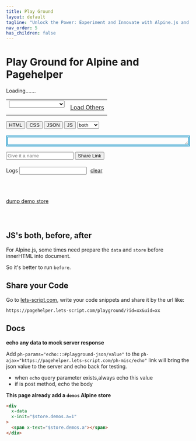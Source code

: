 ```yaml
---
title: Play Ground
layout: default
tagline: "Unlock the Power: Experiment and Innovate with Alpine.js and PageHelper – Your Playground for Interactive Frontend Development!"
nav_order: 5
has_children: false
---
```


# Play Ground for Alpine and Pagehelper

<div x-data="{...demos(), loading: false, showLoadAll: false}">
<span x-show="initLoading">Loading.......</span>
<table x-show="! initLoading">
<tr>
<td>
<form class="ph">
<select
  x-model="$store.demos.currentItem.id"
  x-bind="initdemo"
  x-on:change="
    $store.demos.setCurrentItem($el.value);
    loading='Please select a Demo';
    $nextTick(() => $dispatch('demo-change', {}))"
  name="demo">
  <option value='' disabled x-text="loading ? 'Loading...' : 'Please select a Demo'">
  Please select a Demo
  </option>
  <template x-for="item in $store.demos.all">
    <option x-bind:value="item.id + ''" x-text="`${item.name}(${item.id})`">hello</option>
  </template>
</select>
</form>
</td>
<td>
<a x-bind="loadalldemos" href="#" x-show="showLoadAll" x-text="loading ? 'Loading...' : 'Load Others' ">Load Others</a>
</td>
</tr>
</table>

<div x-data="{
  activetab: $persist('html'), 
  styles: {color: ''}
  }">
<div>
<button
  type="button"
  x-bind:disabled="activetab === 'html'"
  x-on:click="activetab = 'html'"
  class="btn btn-sm" >
HTML
</button>
<button
  type="button"
  x-bind:disabled="activetab === 'css'"
  x-on:click="activetab = 'css'"
  class="btn btn-sm" >
CSS
</button>
<button
  type="button"
  x-bind:disabled="activetab === 'json'"
  x-on:click="activetab = 'json'"
  class="btn btn-sm" >
<span x-bind:style="styles">JSON</span>
</button>
<button
  type="button"
  x-bind:disabled="activetab === 'js'"
  x-on:click="activetab = 'js'"
  class="btn btn-sm" >
JS
</button>
<select x-bind:disabled="activetab !== 'js'" x-model="runjsAt">
<option value="both">both</option>
<option value="before">before</option>
<option value="after">after</option>
</select>
</div>
<div class="cm-editor-wrap"
 id="html-cm-wrap"
 x-show="activetab === 'html'">
  <input
    type="hidden"
    name="html"
    id="playground-html"
    x-on:demo-change.window="
      $el.value=$store.demos.currentItem.html;
      $dispatch('writeback', {value: $store.demos.currentItem.html})"
    x-on:cmwritein.debounce.2000ms="
      if($event.detail.cmid === 'playground-html')
      { 
        $store.demos.currentItem.html = $event.detail.value;
        $dispatch('html-change', {});
      }"
    data-final-try="/devtools/finaltry"
    data-finalc="https://lets-script.com/devtools/ph-playground-completion"
    data-lang="html"
    data-max-height="400px"
    data-firewritein
    data-min-height="100px"
    data-resizable
    data-mode="normal"
  />
</div>
<div class="cm-editor-wrap"
  id="js-cm-wrap"
 x-show="activetab === 'js'">
  <input
    type="hidden"
    name="js"
    id="playground-js"
    x-on:demo-change.window="
      $el.value=$store.demos.currentItem.jsvalue;
      $dispatch('writeback', {value: $store.demos.currentItem.jsvalue})"
    x-on:cmwritein.debounce.1000ms="if($event.detail.cmid === 'playground-js'){ 
      $store.demos.currentItem.jsvalue = $event.detail.value;
      $dispatch('js-change', {});
      }"
    data-lang="javascript"
    data-max-height="400px"
    data-min-height="100px"
    data-firewritein
    data-resizable
    data-linter="eslint"
    data-mode="normal"
  />
</div>
<div class="cm-editor-wrap"
 id="css-cm-wrap"
 x-show="activetab === 'css'">
  <input
    type="hidden"
    name="css"
    id="playground-css"
    x-on:demo-change.window="
      $el.value=$store.demos.currentItem.cssvalue;
      $dispatch('writeback', {value: $store.demos.currentItem.cssvalue})"
    x-on:cmwritein.debounce.1000ms="
      if($event.detail.cmid === 'playground-css')
      { 
        $store.demos.currentItem.cssvalue = $event.detail.value;
        $dispatch('css-change', {});
      }"
    data-lang="css"
    data-max-height="400px"
    data-min-height="100px"
    data-resizable
    data-firewritein
    data-linter="stylelint"
    data-mode="normal"
  />
</div>
<div class="cm-editor-wrap"
 id="json-cm-wrap"
 x-show="activetab === 'json'">
  <input
    type="hidden"
    name="json"
    id="playground-json"
    x-on:demo-change.window="
      $el.value=$store.demos.currentItem.jsonvalue;
      $dispatch('writeback', {value: $store.demos.currentItem.jsonvalue})"
    x-on:cmwritein.debounce.1000ms="
    if($event.detail.cmid === 'playground-json'){ 
      $store.demos.currentItem.jsonvalue = $event.detail.value;
      try { 
        JSON.parse($event.detail.value || '{}');
        styles.color='';
        $dispatch('json-change', {});
      } catch (error) {
        styles.color='red'};
      };"
    data-lang="json"
    data-max-height="400px"
    data-min-height="100px"
    data-firewritein
    data-resizable
    data-mode="normal"
  />
</div>

</div>

<div style="margin-top: 18px;border: thick double #32a1ce;padding:10px;resize:vertical;overflow:auto;"
 id="playground-result" x-bind="setResultInnerHTML">
</div>

<div class="ph" x-data="{btnLabel: 'Share Link', demoname: ''}" style="margin-top: 15px;">
<input type="text" name="demoname" placeholder="Give it a name" x-model="demoname"/>
<button
  type="button"
  class="btn btn-sm"
  x-on:click="
    $store.demos.copyCurrentLink(demoname);
    btnLabel='Copied';
    setTimeout(() => {btnLabel = 'Share Link'}, 2000)">
<span x-text="btnLabel">Share Link</span>
</button>
</div>

<div x-data="{ft: ''}" style="margin-top: 20px;">
<span>Logs</span><span style="font-size: 70%;" x-text="'(' + $store.demos.loglines.length + ')'"></span>
<input type="text" x-model="ft" />
<a style="margin-left:6px;" href="#" x-on:click.prevent="$store.demos.loglines=[]">clear</a>
<div style="overflow-x: auto;">
<pre>
<code x-text="$store.demos.filterLoglines(ft)"></code>
</pre>
</div>
</div>

<div style="margin-top: 20px;" x-data="{dumpValue: '', show: false}">
<a href="#" x-on:click.prevent="dumpValue = dumpStore(); show = ! show">dump demo store</a>
<pre>
<code x-text="dumpValue" x-show="show">
</code>
</pre>
</div>
</div>

## JS's both, before, after

For Alpine.js, some times need prepare the `data` and `store` before innerHTML into document.

So it's better to run `before`.

## Share your Code

Go to [lets-script.com](https://lets-script.com), write your code snippets and share it by the url like:

`https://pagehelper.lets-script.com/playground/?id=xx&uid=xx`

## Docs

**echo any data to mock server response**

Add `ph-params="echo:::#playground-json/value"` to the `ph-ajax="https://pagehelper.lets-script.com/ph-misc/echo"` link will bring the json value to the server and echo back for testing.

- when `echo` query parameter exists,always echo this value
- if is post method, echo the body

**This page already add a `demos` Alpine store**

```html
<div
  x-data
  x-init="$store.demos.a=1"
>
  <span x-text="$store.demos.a"></span>
</div>
```
